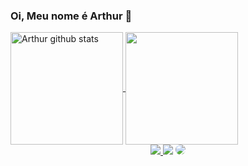 ### Oi, Meu nome é Arthur 👋


<!--
- 🔭 I’m currently working on ...
- 🌱 I’m currently learning ...
- 👯 I’m looking to collaborate on ...
- 🤔 I’m looking for help with ...
- 💬 Ask me about ...
- 📫 How to reach me: ...
- 😄 Pronouns: ...
- ⚡ Fun fact: ...
-->

<a href="https://www.linkedin.com/in/arthur-gomes-3b6497236/">
  <img align="center" height="180em" src="https://github-readme-stats.vercel.app/api?username=arthurgomes1k&show_icons=true&count_private=true&theme=dark" alt="Arthur github stats" />
</a>
<a href="https://www.linkedin.com/in/arthur-gomes-3b6497236/">
  <img align="center" height="180em" src="https://github-readme-stats.vercel.app/api/top-langs/?username=arthurgomes1k&layout=compact&theme=dark" />
</a>

<div align="center" padding-top="10px"> 
<a href="https://www.instagram.com/arthurgomes1k/" target="_blank"><img src="https://img.shields.io/badge/-Instagram-%23E4405F?style=for-the-badge&logo=instagram&logoColor=white"</a>
<a href = "mailto:arthurgomes1k@gmail.com"> <img src="https://img.shields.io/badge/-Gmail-%23333?style=for-the-badge&logo=gmail&logoColor=white" target="_blank"></a>
<a href="https://www.linkedin.com/in/arthur-gomes-3b6497236/" target="_blank"><img src="https://img.shields.io/badge/-LinkedIn-%230077B5?style=for-the-badge&logo=linkedin&logoColor=white" style="border-radius: 30px" target="_blank"></a> 
</div>
